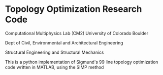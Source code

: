 # Topology Optimization Research Code

Computational Multiphysics Lab (CM2)
University of Colorado Boulder

Dept of Civil, Environmental and Architectural Engineering

Structural Engineering and Structural Mechanics

This is a python implementation of Sigmund's 99 line topology optimization code written in MATLAB, using the SIMP method
